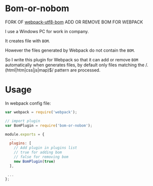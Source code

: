 # Bom-or-nobom

FORK OF [webpack-utf8-bom](https://github.com/cqqccqc/webpack-utf8-bom)
ADD OR REMOVE BOM FOR WEBPACK

I use a Windows PC for work in company. 

It creates file with `BOM`.

However the files generated by Webpack do not contain the `BOM`.

So I write this plugin for Webpack so that it can add or remove `BOM` automatically when generates files, by default only files matching the /\.(html|htm|css|js|map)$/ pattern are processed. 

# Usage

In webpack config file:

```javascript
var webpack = require('webpack');

// import plugin
var BomPlugin = require('bom-or-nobom');

module.exports = {
  ...
  plugins: [
    // Add plugin in plugins list
    // true for adding bom
    // false for removing bom
    new BomPlugin(true)
  ],

 ...
};
```
